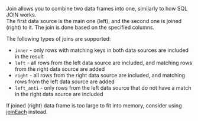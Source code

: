 Join allows you to combine two data frames into one, similarly to how SQL JOIN works.   
The first data source is the main one (left), and the second one is joined (right) to it. The join is done based on the specified columns.  

The following types of joins are supported:

* `inner` - only rows with matching keys in both data sources are included in the result
* `left` - all rows from the left data source are included, and matching rows from the right data source are added
* `right` - all rows from the right data source are included, and matching rows from the left data source are added
* `left_anti` - only rows from the left data source that do not have a match in the right data source are included

If joined (right) data frame is too large to fit into memory, consider using [joinEach](/join/join_each/#example) instead.